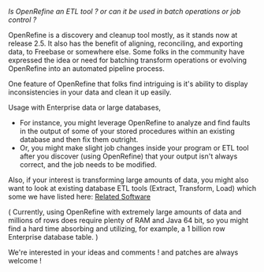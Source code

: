 _Is OpenRefine an ETL tool ? or can it be used in batch operations or job control ?_

OpenRefine is a discovery and cleanup tool mostly, as it stands now at release 2.5. It also has the benefit of aligning, reconciling, and exporting data, to Freebase or somewhere else. Some folks in the community have expressed the idea or need for batching transform operations or evolving OpenRefine into an automated pipeline process.

One feature of OpenRefine that folks find intriguing is it's ability to display inconsistencies in your data and clean it up easily.

Usage with Enterprise data or large databases,

- For instance, you might leverage OpenRefine to analyze and find faults in the output of some of your stored procedures within an existing database and then fix them outright.
- Or, you might make slight job changes inside your program or ETL tool after you discover (using OpenRefine) that your output isn't always correct, and the job needs to be modified.

Also, if your interest is transforming large amounts of data, you might also want to look at existing database ETL tools (Extract, Transform, Load) which some we have listed here: [Related Software](Related+Software)

( Currently, using OpenRefine with extremely large amounts of data and millions of rows does require plenty of RAM and Java 64 bit, so you might find a hard time absorbing and utilizing, for example, a 1 billion row Enterprise database table. )

We're interested in your ideas and comments ! and patches are always welcome !

